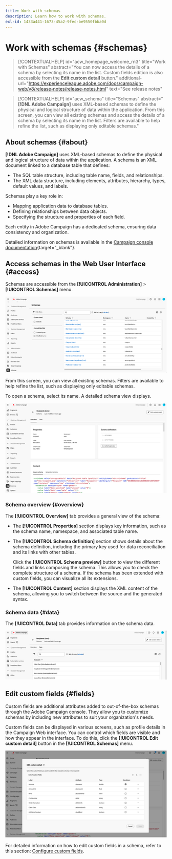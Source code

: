 ```yaml
---
title: Work with schemas
description: Learn how to work with schemas.
exl-id: 1433a441-1673-45a2-9fec-be9550fbba0d
---
```

# Work with schemas {#schemas}

>[!CONTEXTUALHELP]
>id="acw_homepage_welcome_rn3"
>title="Work with Schemas"
>abstract="You can now access the details of a schema by selecting its name in the list. Custom fields edition is also accessible from the **Edit custom detail** button."
>additional-url="https://experienceleague.adobe.com/docs/campaign-web/v8/release-notes/release-notes.html" text="See release notes"

>[!CONTEXTUALHELP]
>id="acw_schema"
>title="Schemas"
>abstract="**[!DNL Adobe Campaign]** uses XML-based schemas to define the physical and logical structure of data within the application. From this screen, you can view all existing schemas and access the details of a schema by selecting its name in the list. Filters are available to help refine the list, such as displaying only editable schemas."

## About schemas {#about}

**[!DNL Adobe Campaign]** uses XML-based schemas to define the physical and logical structure of data within the application. A schema is an XML document linked to a database table that defines:

* The SQL table structure, including table name, fields, and relationships.
* The XML data structure, including elements, attributes, hierarchy, types, default values, and labels.

Schemas play a key role in:

* Mapping application data to database tables.
* Defining relationships between data objects.
* Specifying the structure and properties of each field.

Each entity in Adobe Campaign has a dedicated schema, ensuring data consistency and organization.

Detailed information on schemas is available in the [Campaign console documentation](https://experienceleague.adobe.com/en/docs/campaign/campaign-v8/developer/shemas-forms/schemas){target="_blank"}.

## Access schemas in the Web User Interface {#access}

Schemas are accessible from the **[!UICONTROL Administration]** > **[!UICONTROL Schemas]** menu.

![Schemas list screen showing available schemas and filters](assets/schemas-list.png)

From this screen, you can view all existing schemas. Filters are available to help refine the list, such as displaying only editable schemas.

To open a schema, select its name. A detailed schema view displays.

![Schema details screen showing schema properties and content](assets/schema-details.png)

### Schema overview {#overview}

The **[!UICONTROL Overview]** tab provides a general view of the schema:

* The **[!UICONTROL Properties]** section displays key information, such as the schema name, namespace, and associated table name.

* The **[!UICONTROL Schema definition]** section shows details about the schema definition, including the primary key used for data reconciliation and its links with other tables. 

    Click the **[!UICONTROL Schema preview]** button to view the different fields and links composing the schema. This allows you to check the complete structure of a schema. If the schema has been extended with custom fields, you can visualize all its extensions.

* The **[!UICONTROL Content]** section displays the XML content of the schema, allowing you to switch between the source and the generated syntax.

### Schema data {#data}

The **[!UICONTROL Data]** tab provides information on the schema data.

![Schema data tab showing data structure and attributes](assets/schemas-data.png)

## Edit custom fields {#fields}

Custom fields are additional attributes added to out-of-the-box schemas through the Adobe Campaign console. They allow you to customize schemas by including new attributes to suit your organization's needs. 

Custom fields can be displayed in various screens, such as profile details in the Campaign Web interface. You can control which fields are visible and how they appear in the interface. To do this, click the **[!UICONTROL Edit custom detail]** button in the **[!UICONTROL Schemas]** menu.

![Custom fields screen showing editable attributes](assets/schemas-custom.png)

For detailed information on how to edit custom fields in a schema, refer to this section: [Configure custom fields](../administration/custom-fields.md).